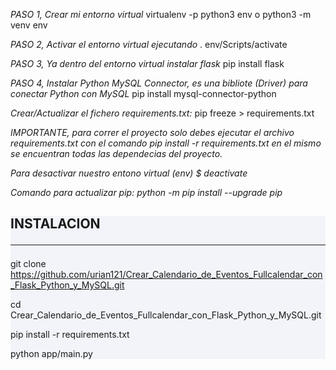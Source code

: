

<em> PASO 1, Crear mi entorno virtual </em>
virtualenv -p python3 env o python3 -m venv env

<em> PASO 2, Activar el entorno virtual ejecutando</em>
 . env/Scripts/activate  
 
<em> PASO 3, Ya dentro del entorno virtual instalar flask</em>
  pip install flask

<em> PASO 4, Instalar Python MySQL Connector, es una bibliote (Driver) para </em>
<em> conectar Python con MySQL</em>
pip install mysql-connector-python


<em> Crear/Actualizar el fichero requirements.txt:</em>
pip freeze > requirements.txt

<em> IMPORTANTE, para correr el proyecto solo debes ejecutar el archivo
 requirements.txt con el comando pip install -r requirements.txt en el 
 mismo se encuentran todas las dependecias del proyecto.
</em>

<em> Para desactivar nuestro entono virtual (env) $ deactivate  
 
Comando para actualizar pip: python -m pip install --upgrade pip
</em> 



<section style="background-color: #f2f4f9;">
 <h2>INSTALACION <hr></h2>

git clone https://github.com/urian121/Crear_Calendario_de_Eventos_Fullcalendar_con_Flask_Python_y_MySQL.git

cd Crear_Calendario_de_Eventos_Fullcalendar_con_Flask_Python_y_MySQL.git

pip install -r requirements.txt

python app/main.py

</section>
